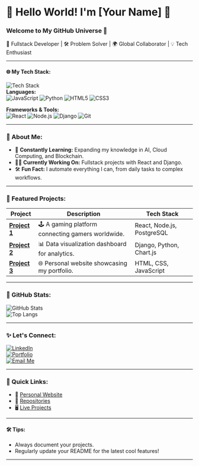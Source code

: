 # 👋 Hello World! I'm [Your Name] 🌟

### Welcome to My GitHub Universe 🚀
🎨 Fullstack Developer | 🛠️ Problem Solver | 🌍 Global Collaborator | 💡 Tech Enthusiast  

---

#### 🌐 My Tech Stack:
![Tech Stack](https://img.shields.io/badge/Tech-Love-orange)  
**Languages:**  
![JavaScript](https://img.shields.io/badge/JavaScript-%23323330.svg?style=for-the-badge&logo=javascript&logoColor=%23F7DF1E)
![Python](https://img.shields.io/badge/Python-3670A0?style=for-the-badge&logo=python&logoColor=ffdd54)
![HTML5](https://img.shields.io/badge/HTML5-%23E34F26.svg?style=for-the-badge&logo=html5&logoColor=white)
![CSS3](https://img.shields.io/badge/CSS3-%231572B6.svg?style=for-the-badge&logo=css3&logoColor=white)

**Frameworks & Tools:**  
![React](https://img.shields.io/badge/React-%2320232a.svg?style=for-the-badge&logo=react&logoColor=%2361DAFB)
![Node.js](https://img.shields.io/badge/Node.js-%2343853D.svg?style=for-the-badge&logo=node.js&logoColor=white)
![Django](https://img.shields.io/badge/Django-%23092E20.svg?style=for-the-badge&logo=django&logoColor=white)
![Git](https://img.shields.io/badge/Git-%23F05033.svg?style=for-the-badge&logo=git&logoColor=white)

---

### 📖 About Me:
- 🌱 **Constantly Learning:** Expanding my knowledge in AI, Cloud Computing, and Blockchain.  
- 🧑‍💻 **Currently Working On:** Fullstack projects with React and Django.  
- 🛠️ **Fun Fact:** I automate everything I can, from daily tasks to complex workflows.  

---

### 🌟 Featured Projects:
| Project | Description | Tech Stack |
|---------|-------------|------------|
| **[Project 1](#)** | 🕹️ A gaming platform connecting gamers worldwide. | React, Node.js, PostgreSQL |
| **[Project 2](#)** | 📊 Data visualization dashboard for analytics. | Django, Python, Chart.js |
| **[Project 3](#)** | 🌐 Personal website showcasing my portfolio. | HTML, CSS, JavaScript |

---

### 🎯 GitHub Stats:
![GitHub Stats](https://github-readme-stats.vercel.app/api?username=[YourUsername]&show_icons=true&theme=radical)  
![Top Langs](https://github-readme-stats.vercel.app/api/top-langs/?username=[YourUsername]&layout=compact&theme=radical)

---

### ✨ Let's Connect:
[![LinkedIn](https://img.shields.io/badge/LinkedIn-%230077B5.svg?style=for-the-badge&logo=linkedin&logoColor=white)](https://linkedin.com/in/your-profile)  
[![Portfolio](https://img.shields.io/badge/Portfolio-%230A66C2.svg?style=for-the-badge&logo=dribbble&logoColor=white)](https://yourportfolio.com)  
[![Email Me](https://img.shields.io/badge/Email-%23EA4335.svg?style=for-the-badge&logo=gmail&logoColor=white)](mailto:your-email@example.com)

---

### 🧭 Quick Links:
- 🔗 [Personal Website](#)  
- 💾 [Repositories](#)  
- 🖥️ [Live Projects](#)

---

#### 🛠️ Tips: 
- Always document your projects.
- Regularly update your README for the latest cool features!

---

